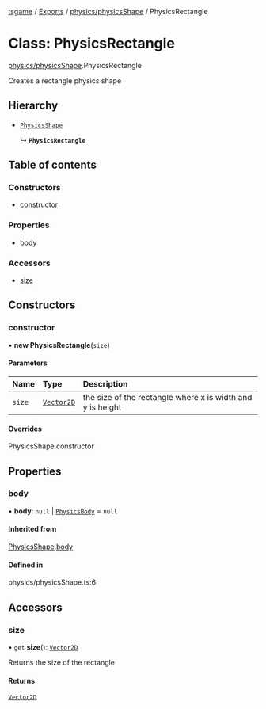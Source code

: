 [tsgame](../README.md) / [Exports](../modules.md) / [physics/physicsShape](../modules/physics_physicsShape.md) / PhysicsRectangle

# Class: PhysicsRectangle

[physics/physicsShape](../modules/physics_physicsShape.md).PhysicsRectangle

Creates a rectangle physics shape

## Hierarchy

- [`PhysicsShape`](physics_physicsShape.PhysicsShape.md)

  ↳ **`PhysicsRectangle`**

## Table of contents

### Constructors

- [constructor](physics_physicsShape.PhysicsRectangle.md#constructor)

### Properties

- [body](physics_physicsShape.PhysicsRectangle.md#body)

### Accessors

- [size](physics_physicsShape.PhysicsRectangle.md#size)

## Constructors

### constructor

• **new PhysicsRectangle**(`size`)

#### Parameters

| Name | Type | Description |
| :------ | :------ | :------ |
| `size` | [`Vector2D`](physics_vector.Vector2D.md) | the size of the rectangle where x is width and y is height |

#### Overrides

PhysicsShape.constructor

## Properties

### body

• **body**: ``null`` \| [`PhysicsBody`](physics_physicsBody.PhysicsBody.md) = `null`

#### Inherited from

[PhysicsShape](physics_physicsShape.PhysicsShape.md).[body](physics_physicsShape.PhysicsShape.md#body)

#### Defined in

physics/physicsShape.ts:6

## Accessors

### size

• `get` **size**(): [`Vector2D`](physics_vector.Vector2D.md)

Returns the size of the rectangle

#### Returns

[`Vector2D`](physics_vector.Vector2D.md)
